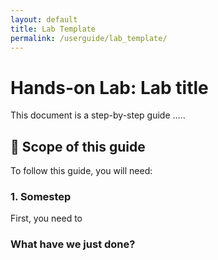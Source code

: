 ```yaml
---
layout: default
title: Lab Template
permalink: /userguide/lab_template/
---
```


# **Hands-on Lab: Lab title**

This document is a step-by-step guide .....

## 🎯 **Scope of this guide**


To follow this guide, you will need:



### **1. Somestep**


First, you need to 

### **What have we just done?**

